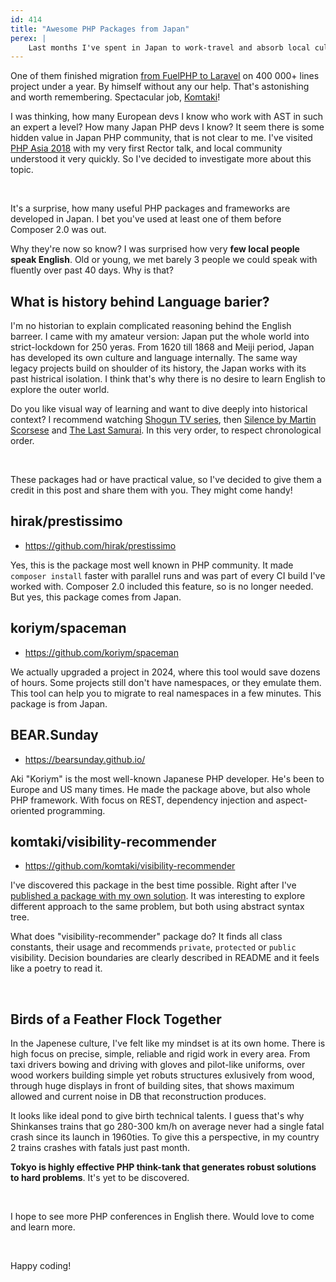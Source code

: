 ```yaml
---
id: 414
title: "Awesome PHP Packages from Japan"
perex: |
    Last months I've spent in Japan to work-travel and absorb local culture. Apart that, I've also pinged few friends I knew from Rector and AST projects in the past. I was surprised how productive the PHP community is around here, with tools I'd personally and ideas that inspire me.
---
```


One of them finished migration [from FuelPHP to Laravel](https://getrector.com/blog/success-story-of-automated-framework-migration-from-fuelphp-to-laravel-of-400k-lines-application) on 400 000+ lines project under a year. By himself without any our help. That's astonishing and worth remembering. Spectacular job, [Komtaki](https://github.com/komtaki)!

I was thinking, how many European devs I know who work with AST in such an expert a level? How many Japan PHP devs I know? It seem there is some hidden value in Japan PHP community, that is not clear to me. I've visited [PHP Asia 2018](https://2018.phpconf.asia/) with my very first Rector talk, and local community understood it very quickly. So I've decided to investigate more about this topic.

<br>

It's a surprise, how many useful PHP packages and frameworks are developed in Japan. I bet you've used at least one of them before Composer 2.0 was out.

Why they're now so know? I was surprised how very **few local people speak English**. Old or young, we met barely 3 people we could speak with fluently over past 40 days. Why is that?

## What is history behind Language barier?

I'm no historian to explain complicated reasoning behind the English barreer.
I came with my amateur version: Japan put the whole world into strict-lockdown for 250 yeras. From 1620 till 1868 and Meiji period, Japan has developed its own culture and language internally. The same way legacy projects build on shoulder of its history, the Japan works with its past histrical isolation. I think that's why there is no desire to learn English to explore the outer world.

Do you like visual way of learning and want to dive deeply into historical context? I recommend watching [Shogun TV series](https://www.imdb.com/title/tt2788316/), then [Silence by Martin Scorsese](https://www.imdb.com/title/tt0490215/) and [The Last Samurai](https://www.imdb.com/title/tt0325710/). In this very order, to respect chronological order.

<br>

These packages had or have practical value, so I've decided to give them a credit in this post and share them with you. They might come handy!

## hirak/prestissimo

* https://github.com/hirak/prestissimo

Yes, this is the package most well known in PHP community. It made `composer install` faster with parallel runs and was part of every CI build I've worked with. Composer 2.0 included this feature, so is no longer needed. But yes, this package comes from Japan.

## koriym/spaceman

* https://github.com/koriym/spaceman

We actually upgraded a project in 2024, where this tool would save dozens of hours. Some projects still don't have namespaces, or they emulate them. This tool can help you to migrate to real namespaces in a few minutes. This package is from Japan.

## BEAR.Sunday

* https://bearsunday.github.io/

Aki "Koriym" is the most well-known Japanese PHP developer. He's been to Europe and US many times.
He made the package above, but also whole PHP framework. With focus on REST, dependency injection and aspect-oriented programming.

## komtaki/visibility-recommender

* https://github.com/komtaki/visibility-recommender

I've discovered this package in the best time possible. Right after I've [published a package with my own solution](/blog/how-to-add-visbility-to-338-class-constants-in-25-seconds). It was interesting to explore different approach to the same problem, but both using abstract syntax tree.

What does "visibility-recommender" package do? It finds all class constants, their usage and recommends `private`, `protected` or `public` visibility. Decision boundaries are clearly described in README and it feels like a poetry to read it.

<br>

## Birds of a Feather Flock Together

In the Japenese culture, I've felt like my mindset is at its own home. There is high focus on precise, simple, reliable and rigid work in every area. From taxi drivers bowing and driving with gloves and pilot-like uniforms, over wood workers building simple yet robuts structures exlusively from wood, through huge displays in front of building sites, that shows maximum allowed and current noise in DB that reconstruction produces.

It looks like ideal pond to give birth technical talents. I guess that's why Shinkanses trains that go 280-300 km/h on average never had a single fatal crash since its launch in 1960ties. To give this a perspective, in my country 2 trains crashes with fatals just past month.

**Tokyo is highly effective PHP think-tank that generates robust solutions to hard problems**. It's yet to be discovered.

<br>

I hope to see more PHP conferences in English there. Would love to come and learn more.

<br>

Happy coding!
